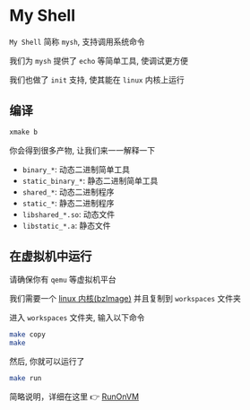 # My Shell

`My Shell` 简称 `mysh`, 支持调用系统命令

我们为 `mysh` 提供了 `echo` 等简单工具, 使调试更方便

我们也做了 `init` 支持, 使其能在 `linux` 内核上运行

## 编译

```bash
xmake b
```

你会得到很多产物, 让我们来一一解释一下

-   `binary_*`: 动态二进制简单工具
-   `static_binary_*`: 静态二进制简单工具
-   `shared_*`: 动态二进制程序
-   `static_*`: 静态二进制程序
-   `libshared_*.so`: 动态文件
-   `libstatic_*.a`: 静态文件

## 在虚拟机中运行

请确保你有 `qemu` 等虚拟机平台

我们需要一个 [linux 内核(bzImage)](https://kernel.org) 并且复制到 `workspaces` 文件夹

进入 `workspaces` 文件夹, 输入以下命令

```bash
make copy
make
```

然后, 你就可以运行了

```bash
make run
```

简略说明，详细在这里 👉 [RunOnVM](doc/RunOnVM.md)

